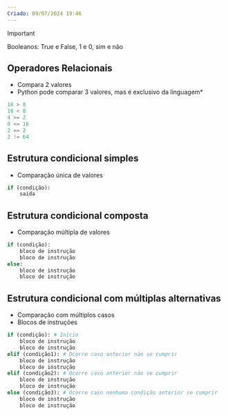 ```yaml
---
Criado: 09/07/2024 19:46
---
```

> [!important]
> Booleanos: True e False, 1 e 0, sim e não
## Operadores Relacionais
- Compara 2 valores
- Python pode comparar 3 valores, mas é exclusivo da linguagem\*
```python
16 > 8
16 < 8 
4 >= 2
8 <= 16
2 == 2
2 != 64
```
## Estrutura condicional simples
- Comparação única de valores
```python
if (condição):
	saída
```
## Estrutura condicional composta
- Comparação múltipla de valores
```python
if (condição):
	bloco de instrução
	bloco de instrução
else:
	bloco de instrução
	bloco de instrução
```
## Estrutura condicional com múltiplas alternativas
- Comparação com múltiplos casos
- Blocos de instruções
```python
if (condição): # Início
	bloco de instrução
	bloco de instrução
elif (condição1): # Ocorre caso anterior não se cumprir
	bloco de instrução
	bloco de instrução
elif (condição2): # Ocorre caso anterior não se cumprir
	bloco de instrução
	bloco de instrução
else (condição3): # Ocorre caso nenhuma condição anterior se cumprir
	bloco de instrução
	bloco de instrução
```
